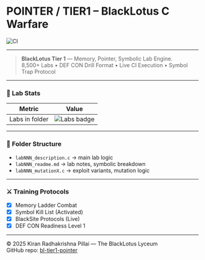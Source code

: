 # POINTER / TIER1 – BlackLotus C Warfare

![CI](https://github.com/TheLyceumofBlackLotus/bl-tier1-pointer/actions/workflows/badge-refresh.yml/badge.svg)

---

> **BlackLotus Tier 1** — Memory, Pointer, Symbolic Lab Engine.  
> 8,500+ Labs • DEF CON Drill Format • Live CI Execution • Symbol Trap Protocol

---

### 🔢 Lab Stats

| Metric         | Value                                                                                          |
|----------------|------------------------------------------------------------------------------------------------|
| Labs in folder | ![Labs badge](https://img.shields.io/badge/dynamic/json?label=Labs&query=lab_count&url=https://raw.githubusercontent.com/TheLyceumofBlackLotus/bl-tier1-pointer/main/git-sizer.json) |

---

### 📂 Folder Structure

- `labNNN_description.c` → main lab logic  
- `labNNN_readme.md` → lab notes, symbolic breakdown  
- `labNNN_mutationX.c` → exploit variants, mutation logic  

---

### ⚔️ Training Protocols

- [x] Memory Ladder Combat  
- [x] Symbol Kill List (Activated)  
- [x] BlackSite Protocols (Live)  
- [x] DEF CON Readiness Level 1  

---

© 2025 Kiran Radhakrishna Pillai — The BlackLotus Lyceum  
GitHub repo: [bl-tier1-pointer](https://github.com/TheLyceumofBlackLotus/bl-tier1-pointer)
